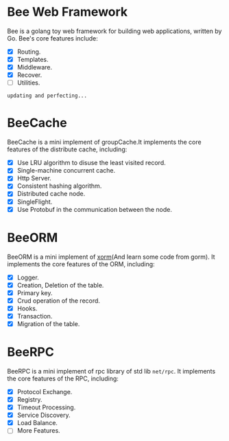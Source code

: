 # Bee Web Framework
Bee is a golang toy web framework for building web applications, written by Go.
Bee's core features include:

- [x] Routing.
- [x] Templates.
- [x] Middleware.
- [x] Recover.
- [ ] Utilities.

`updating and perfecting...`

# BeeCache
BeeCache is a mini implement of groupCache.It implements the core features of the distribute cache, including:

- [x] Use LRU algorithm to disuse the least visited record.
- [x] Single-machine concurrent cache.
- [x] Http Server.
- [x] Consistent hashing algorithm.
- [x] Distributed cache node.
- [x] SingleFlight.
- [x] Use Protobuf in the communication between the node.

# BeeORM
BeeORM is a mini implement of [xorm](https://xorm.io/)(And learn some code from gorm). It implements the core features of the ORM, including:
- [x] Logger.
- [x] Creation, Deletion of the table.
- [x] Primary key.
- [x] Crud operation of the record.
- [x] Hooks.
- [x] Transaction.
- [x] Migration of the table.

# BeeRPC
BeeRPC is a mini implement of rpc library of std lib `net/rpc`. It implements the core features of the RPC, including:
- [x] Protocol Exchange.
- [x] Registry.
- [x] Timeout Processing.
- [x] Service Discovery.
- [x] Load Balance.
- [ ] More Features.